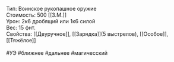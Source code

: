 Тип: Воинское рукопашное оружие<br>
Стоимость: 500 [[З.М.]]<br>
Урон: 2к6 дробящий или 1к6 силой<br>
Вес: 15 фнт.<br>
Свойства: [[Двуручное]], [[Зарядка]](5 выстрелов), [[Особое]], [[Тяжёлое]]<br>
<br>
#УЭ #ближнее #дальнее #магичесский 